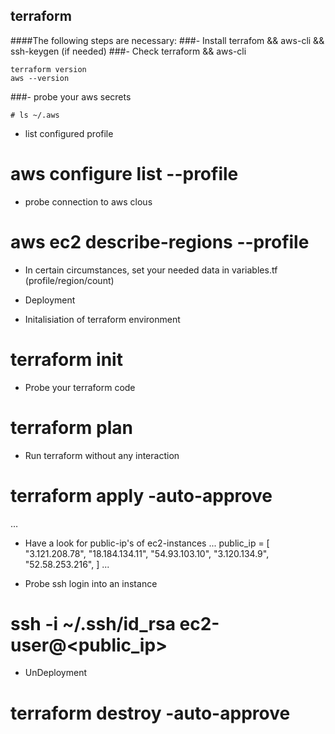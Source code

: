 ## terraform

####The following steps are necessary:
###- Install terrafom && aws-cli && ssh-keygen (if needed)
###- Check terraform && aws-cli

```
terraform version
aws --version

```

###- probe your aws secrets
```
# ls ~/.aws
```

- list configured profile
# aws configure list --profile <your-profile-name>

- probe connection to aws clous
# aws ec2 describe-regions --profile <your-profile-name>

- In certain circumstances, set your needed data in variables.tf (profile/region/count)

- Deployment
- Initalisiation of terraform environment
# terraform init

- Probe your terraform code
# terraform plan

- Run terraform without any interaction
# terraform apply -auto-approve
…


- Have a look for public-ip's of ec2-instances
...
public_ip = [
  "3.121.208.78",
  "18.184.134.11",
  "54.93.103.10",
  "3.120.134.9",
  "52.58.253.216",
]
...


- Probe ssh login into an instance
# ssh -i ~/.ssh/id_rsa ec2-user@<public_ip>


- UnDeployment
# terraform destroy -auto-approve

